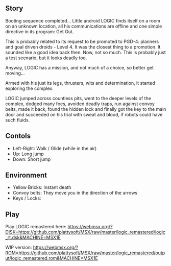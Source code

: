 ## Story

Booting sequence completed... Little android LOGIC finds itself on a room on an unknown location, all his communications are offline and one simple directive in its program: Get Out.

This is probably related to its request to be promoted to PGD-4: planners and goal driven droids - Level 4. It was the closest thing to a promotion. It sounded like a good idea back then. Now, not so much. This is probably just a test scenario, but it looks deadly too.

Anyway, LOGIC has a mission, and not much of a choice, so better get moving...

Armed with his just its legs, thrusters, wits and determination, it started exploring the complex.

LOGIC jumped across countless pits, went to the deeper levels of the complex, dodged many foes, avoided deadly traps, run against convoy belts, made it back, found the hidden lock and finally got the key to the main door and succeeded on his trial with sweat and blood, if robots could have such fluids.

## Contols

* Left-Right: Walk / Glide (while in the air)
* Up: Long jump
* Down: Short jump

## Environment

* Yellow Bricks: Instant death
* Convoy belts: They move you in the direction of the arrows
* Keys / Locks:

## Play

Play LOGIC remastered here: https://webmsx.org/?DISK=https://github.com/plattysoft/MSX/raw/master/logic_remastered/logic_rt.dsk&MACHINE=MSX1E

WIP version: https://webmsx.org/?ROM=https://github.com/plattysoft/MSX/raw/master/logic_remastered/output/logic_remastered.rom&MACHINE=MSX1E

